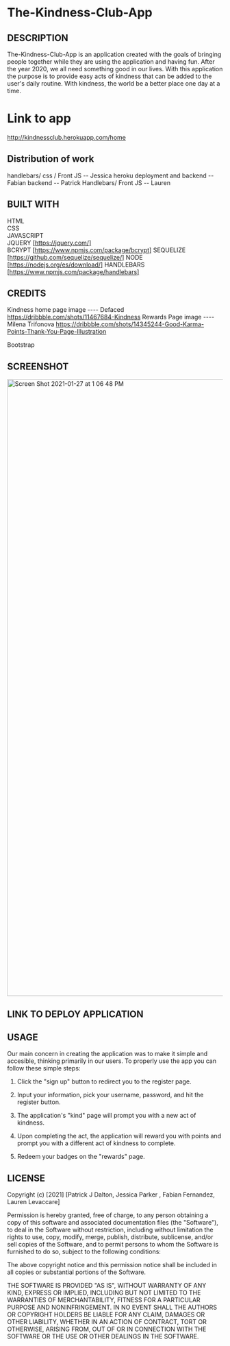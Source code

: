 # The-Kindness-Club-App  
## DESCRIPTION

The-Kindness-Club-App is an application created with the goals of bringing people together while they are using the application and having fun. After the year 2020, we all need something good in our lives. With this application the purpose is to provide easy acts of kindness that can be added to the user's daily routine. With kindness, the world be a better place one day at a time.


# Link to app
http://kindnessclub.herokuapp.com/home


## Distribution of work

handlebars/ css / Front JS -- Jessica 
heroku deployment and backend -- Fabian
backend -- Patrick
Handlebars/ Front JS -- Lauren
## BUILT WITH

  HTML  
  CSS  
  JAVASCRIPT  
  JQUERY  [https://jquery.com/]  
  BCRYPT  [https://www.npmjs.com/package/bcrypt]
  SEQUELIZE  [https://github.com/sequelize/sequelize/]
  NODE  [https://nodejs.org/es/download/]
  HANDLEBARS  [https://www.npmjs.com/package/handlebars]
  
 ## CREDITS
 
 Kindness home page image ---- Defaced
 https://dribbble.com/shots/11467684-Kindness
 Rewards Page image ---- Milena Trifonova
 https://dribbble.com/shots/14345244-Good-Karma-Points-Thank-You-Page-Illustration
 
 Bootstrap
 

## SCREENSHOT  
<img width="1440" alt="Screen Shot 2021-01-27 at 1 06 48 PM" src="https://user-images.githubusercontent.com/68556793/106040908-b7d2a000-60a0-11eb-9f6e-53f7e7c14faf.png">

## LINK TO DEPLOY APPLICATION  

## USAGE

Our main concern in creating the application was to make it simple and accesible, thinking primarily in our users. To properly use the app you can follow these simple steps:  

1. Click the "sign up" button to redirect you to the register page.  

2. Input your information, pick your username, password, and hit the register button.  

3. The application's "kind" page will prompt you with a new act of kindness.  

4. Upon completing the act, the application will reward you with points and prompt you with a different act of kindness to complete.

5. Redeem your badges on the "rewards" page.  

## LICENSE

Copyright (c) [2021] [Patrick J Dalton, Jessica Parker , Fabian Fernandez, Lauren Levaccare]

Permission is hereby granted, free of charge, to any person obtaining a copy
of this software and associated documentation files (the "Software"), to deal
in the Software without restriction, including without limitation the rights
to use, copy, modify, merge, publish, distribute, sublicense, and/or sell
copies of the Software, and to permit persons to whom the Software is
furnished to do so, subject to the following conditions:

The above copyright notice and this permission notice shall be included in all
copies or substantial portions of the Software.

THE SOFTWARE IS PROVIDED "AS IS", WITHOUT WARRANTY OF ANY KIND, EXPRESS OR
IMPLIED, INCLUDING BUT NOT LIMITED TO THE WARRANTIES OF MERCHANTABILITY,
FITNESS FOR A PARTICULAR PURPOSE AND NONINFRINGEMENT. IN NO EVENT SHALL THE
AUTHORS OR COPYRIGHT HOLDERS BE LIABLE FOR ANY CLAIM, DAMAGES OR OTHER
LIABILITY, WHETHER IN AN ACTION OF CONTRACT, TORT OR OTHERWISE, ARISING FROM,
OUT OF OR IN CONNECTION WITH THE SOFTWARE OR THE USE OR OTHER DEALINGS IN THE
SOFTWARE.
